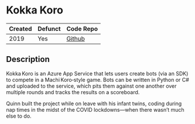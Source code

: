 # Kokka Koro

| Created | Defunct | Code Repo |
| ------- | ------- | --------- |
| 2019    | Yes      | [Github](https://github.com/QuinnDamerell/KokkaKoro) |

## Description

Kokka Koro is an Azure App Service that lets users create bots (via an SDK) to compete in a Machi Koro‑style game. Bots can be written in Python or C# and uploaded to the service, which pits them against one another over multiple rounds and tracks the results on a scoreboard.

Quinn built the project while on leave with his infant twins, coding during nap times in the midst of the COVID lockdowns—when there wasn’t much else to do.


